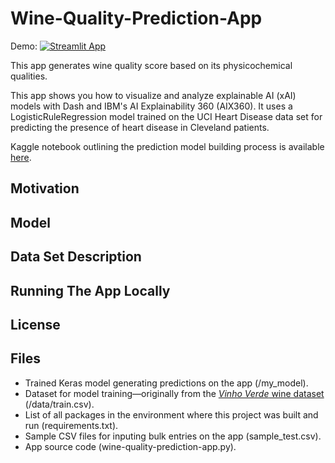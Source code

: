 # Wine-Quality-Prediction-App

Demo: [![Streamlit App](https://static.streamlit.io/badges/streamlit_badge_black_white.svg)](https://share.streamlit.io/ruthgn/wine-quality-prediction-app/main/wine-quality-ml-app.py)

This app generates wine quality score based on its physicochemical qualities.

This app shows you how to visualize and analyze explainable AI (xAI) models with Dash and IBM's AI Explainability 360 (AIX360). It uses a LogisticRuleRegression model trained on the UCI Heart Disease data set for predicting the presence of heart disease in Cleveland patients.

Kaggle notebook outlining the prediction model building process is available [here](https://www.kaggle.com/ruthgn/predicting-wine-quality-deep-learning-approach).



## Motivation

## Model

## Data Set Description

## Running The App Locally

## License



Files
-----
* Trained Keras model generating predictions on the app (/my_model).
* Dataset for model training—originally from the [*Vinho Verde* wine dataset](https://www.kaggle.com/ruthgn/wine-quality-data-set-red-white-wine) (/data/train.csv).
* List of all packages in the environment where this project was built and run (requirements.txt).
* Sample CSV files for inputing bulk entries on the app (sample_test.csv).
* App source code (wine-quality-prediction-app.py).